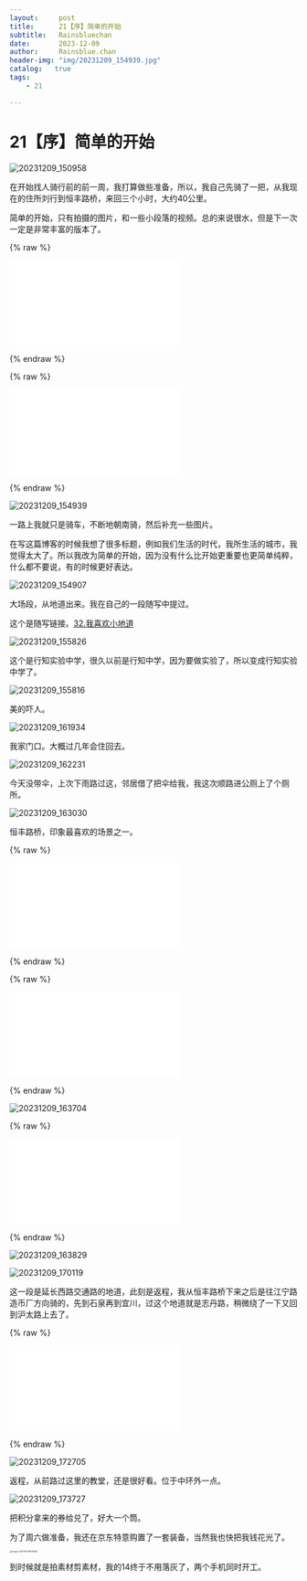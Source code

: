 ```yaml
---
layout:     post
title:      21【序】简单的开始
subtitle:   Rainsbluechan
date:       2023-12-09
author:     Rainsblue.chan
header-img: "img/20231209_154939.jpg"
catalog:   true
tags:
    - 21

---
```


# 21【序】简单的开始

![20231209_150958](https://cdn.jsdelivr.net/gh/rainsbluechan/bgimage@main/img/202312092340843.JPG)

在开始找人骑行前的前一周，我打算做些准备，所以，我自己先骑了一把，从我现在的住所刘行到恒丰路桥，来回三个小时，大约40公里。

简单的开始，只有拍摄的图片，和一些小段落的视频。总的来说很水，但是下一次一定是非常丰富的版本了。

{% raw %}

<div class="bilibili">
	<iframe src="//player.bilibili.com/player.html?aid=622130795&bvid=BV1Pb4y157hP&cid=1364065690&p=1&autoplay=0" scrolling="no" border="0" frameborder="no" framespacing="0" allowfullscreen="true"> 
	</iframe>
</div>

{% endraw %}

{% raw %}

<div class="bilibili">
<iframe src="//player.bilibili.com/player.html?aid=279694921&bvid=BV1jc411S7Gg&cid=1364065968&p=1&autoplay=0" scrolling="no" border="0" frameborder="no" framespacing="0" allowfullscreen="true"> </iframe>
</div>

 {% endraw %}

![20231209_154939](https://cdn.jsdelivr.net/gh/rainsbluechan/bgimage@main/img/202312112202372.JPG)

一路上我就只是骑车，不断地朝南骑，然后补充一些图片。

在写这篇博客的时候我想了很多标题，例如我们生活的时代，我所生活的城市，我觉得太大了。所以我改为简单的开始，因为没有什么比开始更重要也更简单纯粹，什么都不要说，有的时候更好表达。

![20231209_154907](https://cdn.jsdelivr.net/gh/rainsbluechan/bgimage@main/img/202312112221296.JPG)

大场段，从地道出来。我在自己的一段随写中提过。

这个是随写链接。[32.我喜欢小地道](https://rainsbluechan.github.io/1999/09/19/%E9%9A%8F%E5%86%99/#32%E6%88%91%E5%96%9C%E6%AC%A2%E5%B0%8F%E5%9C%B0%E9%81%93)

![20231209_155826](https://cdn.jsdelivr.net/gh/rainsbluechan/bgimage@main/img/202312112222825.JPG)

这个是行知实验中学，很久以前是行知中学，因为要做实验了，所以变成行知实验中学了。

![20231209_155816](https://cdn.jsdelivr.net/gh/rainsbluechan/bgimage@main/img/202312112222773.JPG)

美的吓人。

![20231209_161934](https://cdn.jsdelivr.net/gh/rainsbluechan/bgimage@main/img/202312112222204.JPG)

我家门口。大概过几年会住回去。

![20231209_162231](https://cdn.jsdelivr.net/gh/rainsbluechan/bgimage@main/img/202312112223312.JPG)

今天没带伞，上次下雨路过这，邻居借了把伞给我，我这次顺路进公厕上了个厕所。

![20231209_163030](https://cdn.jsdelivr.net/gh/rainsbluechan/bgimage@main/img/202312112223315.JPG)

恒丰路桥，印象最喜欢的场景之一。

{% raw %}

<div class="bilibili">
<iframe src="//player.bilibili.com/player.html?aid=922224558&bvid=BV1bu4y1T7Qk&cid=1364067716&p=1&autoplay=0" scrolling="no" border="0" frameborder="no" framespacing="0" allowfullscreen="true"> </iframe>
</div>

{% endraw %}

{% raw %}

<div class="bilibili">
<iframe src="//player.bilibili.com/player.html?aid=792213387&bvid=BV12C4y1D7gj&cid=1364052173&p=1&autoplay=0" scrolling="no" border="0" frameborder="no" framespacing="0" allowfullscreen="true"> </iframe>
</div>

{% endraw %}

![20231209_163704](https://cdn.jsdelivr.net/gh/rainsbluechan/bgimage@main/img/202312112223533.JPG)

{% raw %}

<div class="bilibili">
<iframe src="//player.bilibili.com/player.html?aid=452218209&bvid=BV13j411p7vg&cid=1364057500&p=1&autoplay=0" scrolling="no" border="0" frameborder="no" framespacing="0" allowfullscreen="true"> </iframe>
</div>

{% endraw %}

![20231209_163829](https://cdn.jsdelivr.net/gh/rainsbluechan/bgimage@main/img/202312112223694.JPG)

![20231209_170119](https://cdn.jsdelivr.net/gh/rainsbluechan/bgimage@main/img/202312112224842.JPG)

这一段是延长西路交通路的地道，此刻是返程，我从恒丰路桥下来之后是往江宁路造币厂方向骑的，先到石泉再到宜川，过这个地道就是志丹路，稍微绕了一下又回到沪太路上去了。

{% raw %}

<div class="bilibili">
<iframe src="//player.bilibili.com/player.html?aid=494661759&bvid=BV13N411L7kz&cid=1364062097&p=1&autoplay=0" scrolling="no" border="0" frameborder="no" framespacing="0" allowfullscreen="true"> </iframe>
</div>

{% endraw %}

![20231209_172705](https://cdn.jsdelivr.net/gh/rainsbluechan/bgimage@main/img/202312112224203.JPG)

返程，从前路过这里的教堂，还是很好看。位于中环外一点。

![20231209_173727](https://cdn.jsdelivr.net/gh/rainsbluechan/bgimage@main/img/202312112224874.JPG)

把积分拿来的券给兑了，好大一个筒。

为了周六做准备，我还在京东特意购置了一套装备，当然我也快把我钱花光了。

<img src="https://cdn.jsdelivr.net/gh/rainsbluechan/bgimage@main/img/202312121415839.png" alt="image-20231212141531446" style="zoom: 25%;" />

到时候就是拍素材剪素材，我的14终于不用落灰了，两个手机同时开工。
